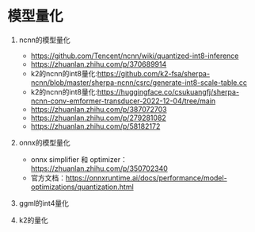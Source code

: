 # 模型量化
1. ncnn的模型量化
    - https://github.com/Tencent/ncnn/wiki/quantized-int8-inference
    - https://zhuanlan.zhihu.com/p/370689914
    - k2的ncnn的int8量化:https://github.com/k2-fsa/sherpa-ncnn/blob/master/sherpa-ncnn/csrc/generate-int8-scale-table.cc
    - k2的ncnn的int8量化:https://huggingface.co/csukuangfj/sherpa-ncnn-conv-emformer-transducer-2022-12-04/tree/main
   - https://zhuanlan.zhihu.com/p/387072703
   - https://zhuanlan.zhihu.com/p/279281082
   - https://zhuanlan.zhihu.com/p/58182172
2. onnx的模型量化
   - onnx simplifier 和 optimizer： https://zhuanlan.zhihu.com/p/350702340
   - 官方文档：https://onnxruntime.ai/docs/performance/model-optimizations/quantization.html
   
3. ggml的int4量化


4. k2的量化
